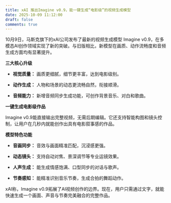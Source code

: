 ```yaml
---
title: xAI 推出Imagine v0.9，能一键生成“电影级”的视频生成模型
date: 2025-10-09 11:12:00
draft: false
comments: true
---
```

10月9日，马斯克旗下的xAI公司发布了最新的视频生成模型 Imagine v0.9，在多模态AI创作领域实现了新的突破。与旧版相比，新模型在画质、动作流畅度和音频生成方面均有显著提升。

**三大核心升级**

*   **视觉质量：** 画质更细腻，细节更丰富，达到电影级别。
    
*   **动作生成：** 人物和场景的动态更流畅自然，衔接顺滑。
    
*   **音频能力：** 新增音频同步生成功能，可创作背景音乐、对白和歌曲。
    

**一键生成电影级作品**

Imagine v0.9能直接输出完整视频，无需后期编辑。它还支持智能构图和镜头控制，让用户在几秒内就能创作出具有电影叙事感的作品。

**模型特色功能**

*   **音画同步：** 音效与画面精准匹配，沉浸感更强。
    
*   **动态镜头：** 支持自动对焦、景深调节等专业运镜效果。
    
*   **人声生成：** 能生成情感饱满、口型同步的对话与歌声。
    
*   **节奏感知：** 能精准识别音乐节奏，生成合拍的舞蹈动作。
    

xAI称，Imagine v0.9拓展了AI视频创作的边界。现在，用户只需通过文字，就能快速生成一个画面、声音与节奏完美融合的完整作品。